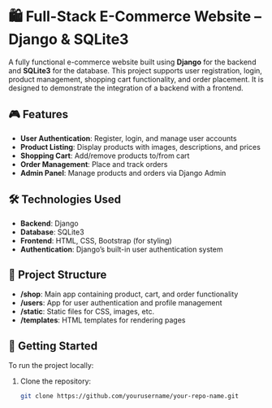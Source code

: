 
# 🛍️ Full-Stack E-Commerce Website – Django & SQLite3

A fully functional e-commerce website built using **Django** for the backend and **SQLite3** for the database. This project supports user registration, login, product management, shopping cart functionality, and order placement. It is designed to demonstrate the integration of a backend with a frontend.

## 🎮 Features

- **User Authentication**: Register, login, and manage user accounts
- **Product Listing**: Display products with images, descriptions, and prices
- **Shopping Cart**: Add/remove products to/from cart
- **Order Management**: Place and track orders
- **Admin Panel**: Manage products and orders via Django Admin

## 🛠️ Technologies Used

- **Backend**: Django
- **Database**: SQLite3
- **Frontend**: HTML, CSS, Bootstrap (for styling)
- **Authentication**: Django’s built-in user authentication system

## 📌 Project Structure

- **/shop**: Main app containing product, cart, and order functionality
- **/users**: App for user authentication and profile management
- **/static**: Static files for CSS, images, etc.
- **/templates**: HTML templates for rendering pages

## 🚀 Getting Started

To run the project locally:

1. Clone the repository:
   ```bash
   git clone https://github.com/yourusername/your-repo-name.git
